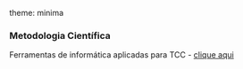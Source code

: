theme: minima
### Metodologia Científica
Ferramentas de informática aplicadas para TCC - [clique aqui](slides/informatica_tcc.pptx)
